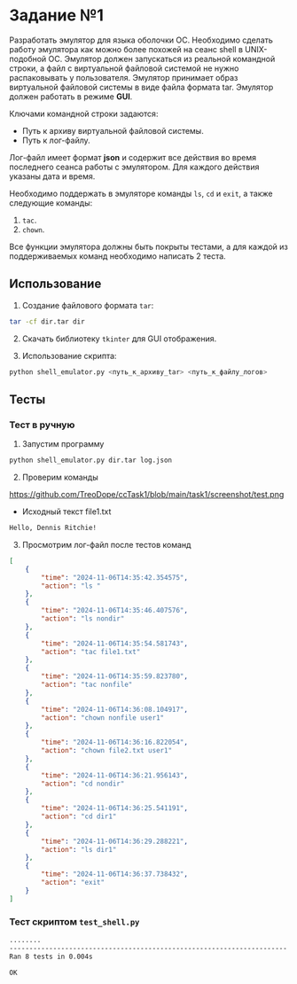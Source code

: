 # Задание №1

Разработать эмулятор для языка оболочки ОС. Необходимо сделать работу эмулятора как можно более похожей на сеанс shell в UNIX-подобной ОС. Эмулятор должен запускаться из реальной командной строки, а файл с виртуальной файловой системой не нужно распаковывать у пользователя. Эмулятор принимает образ виртуальной файловой системы в виде файла формата tar. Эмулятор должен работать в режиме **GUI**.

Ключами командной строки задаются:
- Путь к архиву виртуальной файловой системы.
- Путь к лог-файлу.

Лог-файл имеет формат **json** и содержит все действия во время последнего сеанса работы с эмулятором. Для каждого действия указаны дата и время.

Необходимо поддержать в эмуляторе команды `ls`, `cd` и `exit`, а также следующие команды:
1. `tac`.
2. `chown`.

Все функции эмулятора должны быть покрыты тестами, а для каждой из поддерживаемых команд необходимо написать 2 теста.

## Использование

1. Создание файлового формата `tar`:

```sh
tar -cf dir.tar dir
```

2. Скачать библиотеку `tkinter` для GUI отображения.

3. Использование скрипта:

```sh
python shell_emulator.py <путь_к_архиву_tar> <путь_к_файлу_логов>
```

## Тесты

### Тест в ручную

1. Запустим программу

```sh
python shell_emulator.py dir.tar log.json
```

2. Проверим команды

https://github.com/TreoDope/ccTask1/blob/main/task1/screenshot/test.png

- Исходный текст file1.txt

```txt
Hello, Dennis Ritchie!
```

3. Просмотрим лог-файл после тестов команд

```json
[
    {
        "time": "2024-11-06T14:35:42.354575",
        "action": "ls "
    },
    {
        "time": "2024-11-06T14:35:46.407576",
        "action": "ls nondir"
    },
    {
        "time": "2024-11-06T14:35:54.581743",
        "action": "tac file1.txt"
    },
    {
        "time": "2024-11-06T14:35:59.823780",
        "action": "tac nonfile"
    },
    {
        "time": "2024-11-06T14:36:08.104917",
        "action": "chown nonfile user1"
    },
    {
        "time": "2024-11-06T14:36:16.822054",
        "action": "chown file2.txt user1"
    },
    {
        "time": "2024-11-06T14:36:21.956143",
        "action": "cd nondir"
    },
    {
        "time": "2024-11-06T14:36:25.541191",
        "action": "cd dir1"
    },
    {
        "time": "2024-11-06T14:36:29.288221",
        "action": "ls dir1"
    },
    {
        "time": "2024-11-06T14:36:37.738432",
        "action": "exit"
    }
]
```

### Тест скриптом `test_shell.py`

```sh
........
----------------------------------------------------------------------
Ran 8 tests in 0.004s

OK
```
